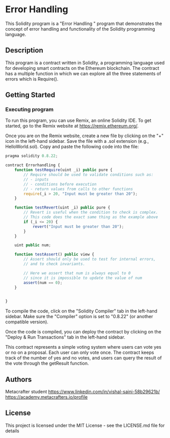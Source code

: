 # Error Handling

This Solidity program is a  "Error Handling " program that demonstrates the concept of error handling and functionality of the Solidity programming language. 

## Description

This program is a  contract written in Solidity, a programming language used for developing smart contracts on the Ethereum blockchain. The contract has a multiple function in which we can explore all the three statements of errors which is Require().
## Getting Started

### Executing program

To run this program, you can use Remix, an online Solidity IDE. To get started, go to the Remix website at https://remix.ethereum.org/.

Once you are on the Remix website, create a new file by clicking on the "+" icon in the left-hand sidebar. Save the file with a .sol extension (e.g., HelloWorld.sol). Copy and paste the following code into the file:

```javascript
pragma solidity 0.8.22;

contract Errorhandling {
    function testRequire(uint _i) public pure {
        // Require should be used to validate conditions such as:
        // - inputs
        // - conditions before execution
        // - return values from calls to other functions
        require(_i > 20, "Input must be greater than 20");
    }

    function testRevert(uint _i) public pure {
        // Revert is useful when the condition to check is complex.
        // This code does the exact same thing as the example above
        if (_i <= 20) {
            revert("Input must be greater than 20");
        }
    }

    uint public num;

    function testAssert() public view {
        // Assert should only be used to test for internal errors,
        // and to check invariants.

        // Here we assert that num is always equal to 0
        // since it is impossible to update the value of num
        assert(num == 0);
    }

    
}


```

To compile the code, click on the "Solidity Compiler" tab in the left-hand sidebar. Make sure the "Compiler" option is set to "0.8.22" (or another compatible version).

Once the code is compiled, you can deploy the contract by clicking on the "Deploy & Run Transactions" tab in the left-hand sidebar.

This contract represents a simple voting system where users can vote yes or no on a 
proposal. Each user can only vote once. The contract keeps track of the number of yes and
no votes, and users can query the result of the vote through the getResult function.


## Authors

Metacrafter student 
https://www.linkedin.com/in/vishal-saini-58b29621b/
https://academy.metacrafters.io/profile


## License

This project is licensed under the MIT License - see the LICENSE.md file for details
